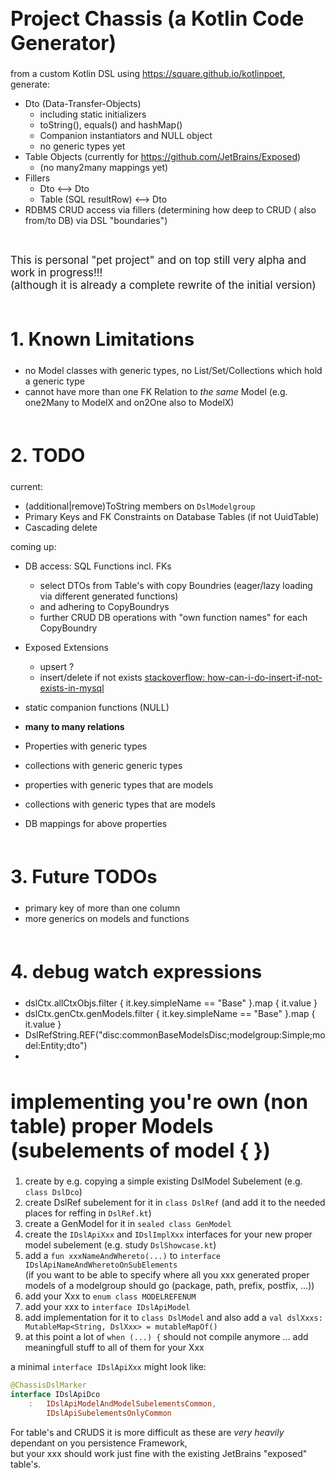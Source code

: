 # Project Chassis (a Kotlin Code Generator)

from a custom Kotlin DSL using <https://square.github.io/kotlinpoet>, generate:

- Dto (Data-Transfer-Objects)
    - including static initializers
    - toString(), equals() and hashMap()
    - Companion instantiators and NULL object
    - no generic types yet
- Table Objects (currently for <https://github.com/JetBrains/Exposed>)
    - (no many2many mappings yet)
- Fillers
    - Dto <--> Dto
    - Table (SQL resultRow) <--> Dto
- RDBMS CRUD access via fillers (determining how deep to CRUD ( also from/to DB) via DSL "boundaries")

<br/>

<big><bold> This is personal "pet project" and on top still very alpha and work in progress!!!<br/>
(although it is already a complete rewrite of the initial version) </bold></big>

## Known Limitations

- no Model classes with generic types, no List/Set/Collections which hold a generic type
- cannot have more than one FK Relation to *the same* Model (e.g. one2Many to ModelX and on2One also to ModelX)

## TODO <!--- // TODO -->

current:

- (additional|remove)ToString members on `DslModelgroup`
- Primary Keys and FK Constraints on Database Tables (if not UuidTable)
- Cascading delete

coming up:

- DB access: SQL Functions incl. FKs
  - select DTOs from Table's with copy Boundries (eager/lazy loading via different generated functions)
  - and adhering to CopyBoundrys
  - further CRUD DB operations with "own function names" for each CopyBoundry
- Exposed Extensions
  - upsert ?
  - insert/delete if not exists [stackoverflow: how-can-i-do-insert-if-not-exists-in-mysql](https://stackoverflow.com/questions/1361340/how-can-i-do-insert-if-not-exists-in-mysql)


- static companion functions (NULL)


- **many to many relations**
- Properties with generic types
- collections with generic generic types
- properties with generic types that are models
- collections with generic types that are models
- DB mappings for above properties


## Future TODOs

- primary key of more than one column
- more generics on models and functions

<!--page layout css styles for markup headers numbering -->
<style type="text/css"> /* automatic heading numbering */ h1 { counter-reset: h2counter; font-size: 24pt; } h2 { counter-reset: h3counter; font-size: 22pt; margin-top: 2em; } h3 { counter-reset: h4counter; font-size: 16pt; } h4 { counter-reset: h5counter; font-size: 14pt; } h5 { counter-reset: h6counter; } h6 { } h2:before { counter-increment: h2counter; content: counter(h2counter) ".  "; } h3:before { counter-increment: h3counter; content: counter(h2counter) "." counter(h3counter) ".  "; } h4:before { counter-increment: h4counter; content: counter(h2counter) "." counter(h3counter) "." counter(h4counter) ".  "; } h5:before { counter-increment: h5counter; content: counter(h2counter) "." counter(h3counter) "." counter(h4counter) "." counter(h5counter) ".  "; } h6:before { counter-increment: h6counter; content: counter(h2counter) "." counter(h3counter) "." counter(h4counter) "." counter(h5counter) "." counter(h6counter) ".  "; } </style>

## debug watch expressions

- dslCtx.allCtxObjs.filter { it.key.simpleName == "Base" }.map { it.value }
- dslCtx.genCtx.genModels.filter { it.key.simpleName == "Base" }.map { it.value }
- DslRefString.REF("disc:commonBaseModelsDisc;modelgroup:Simple;model:Entity;dto")
- 

# implementing you're own (non table) proper Models (subelements of model { })

1) create by e.g. copying a simple existing DslModel Subelement (e.g. `class DslDco`)
2) create DslRef subelement for it in `class DslRef` (and add it to the needed places for reffing in `DslRef.kt`)
3) create a GenModel for it in `sealed class GenModel`
4) create the `IDslApiXxx` and `IDslImplXxx` interfaces for your new proper model subelement (e.g. study `DslShowcase.kt`)
5) add a `fun xxxNameAndWhereto(...)` to `interface IDslApiNameAndWheretoOnSubElements`</br>
   (if you want to be able to specify where all you xxx generated proper models of a modelgroup should go (package, path, prefix, postfix, ...))
6) add your Xxx to `enum class MODELREFENUM`
7) add your xxx to `interface IDslApiModel`
8) add implementation for it to `class DslModel`
   and also add a `val dslXxxs: MutableMap<String, DslXxx> = mutableMapOf()` 
9) at this point a lot of `when (...) {` should not compile anymore ... add meaningfull stuff to all of them for your Xxx

a minimal `interface IDslApiXxx` might look like:

```kotlin
@ChassisDslMarker
interface IDslApiDco
    :   IDslApiModelAndModelSubelementsCommon,
        IDslApiSubelementsOnlyCommon
```
For table's and CRUDS it is more difficult as these are *very heavily* dependant on you persistence Framework,</br>
but your xxx should work just fine with the existing JetBrains "exposed" table's.
